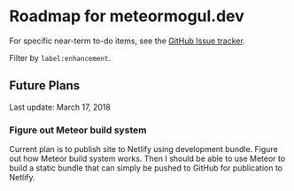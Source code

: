 # Roadmap for meteormogul.dev

For specific near-term to-do items, see the [GitHub Issue tracker](https://github.com/meteor-mogul/meteormogul.dev/issues).

Filter by `label:enhancement`.

## Future Plans

Last update: March 17, 2018

### Figure out Meteor build system

Current plan is to publish site to Netlify using development bundle.  Figure out how Meteor build system works.  Then I should be able to use Meteor to build a static bundle that can simply be pushed to GitHub for publication to Netlify.
